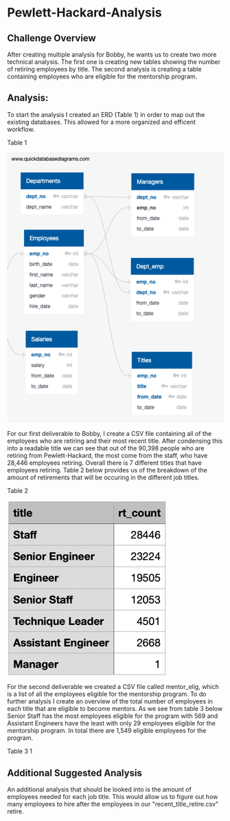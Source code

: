 # Pewlett-Hackard-Analysis
## Challenge Overview
After creating multiple analysis for Bobby, he wants us to create two more technical analysis. The first one is creating new tables showing the number of retiring employees by title. The second analysis is creating a table containing employees who are eligible for the mentorship program.

## Analysis:
To start the analysis I created an ERD (Table 1) in order to map out the existing databases. This allowed for a more organized and efficent workflow.

Table 1

![](EmployeeDB.png)

For our first deliverable to Bobby, I create a CSV file containing all of the employees who are retiring and their most recent title. After condensing this into a readable title we can see that out of the 90,398 people who are retiring from Pewlett-Hackard, the most come from the staff, who have 28,446 employees retiring. Overall there is 7 different titles that have employees retiring. Table 2 below provides us of the breakdown of the amount of retirements that will be occuring in the different job titles. 

Table 2

![](Data/title_count.png)

For the second deliverable we created a CSV file called mentor_elig, which is a list of all the employees eligible for the mentorship program. To do further analysis I create an overview of the total number of employees in each title that are eligible to become mentors. As we see from table 3 below Senior Staff has the most employees eligible for the program with 569 and Assistant Engineers have the least with only 29 employees eligible for the mentorship program. In total there are 1,549 eligible employees for the program. 

Table 3
1[]()
## Additional Suggested Analysis
An additional analysis that should be looked into is the amount of employees needed for each job title. This would allow us to figure out how many employees to hire after the employees in our "recent_title_retire.csv" retire. 

